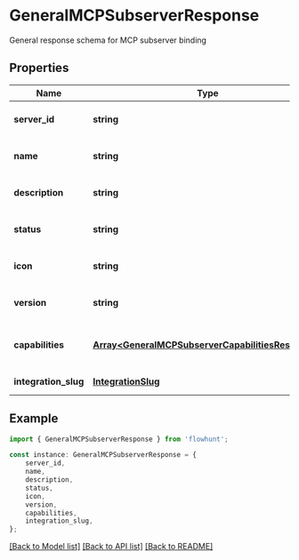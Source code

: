 # GeneralMCPSubserverResponse

General response schema for MCP subserver binding

## Properties

Name | Type | Description | Notes
------------ | ------------- | ------------- | -------------
**server_id** | **string** | ID of the MCP subserver | [default to undefined]
**name** | **string** | Name of the MCP subserver | [default to undefined]
**description** | **string** |  | [optional] [default to undefined]
**status** | **string** | Status of the MCP subserver | [default to undefined]
**icon** | **string** |  | [optional] [default to undefined]
**version** | **string** | Version of the MCP subserver | [default to undefined]
**capabilities** | [**Array&lt;GeneralMCPSubserverCapabilitiesResponse&gt;**](GeneralMCPSubserverCapabilitiesResponse.md) | List of capabilities for the MCP subserver | [optional] [default to undefined]
**integration_slug** | [**IntegrationSlug**](IntegrationSlug.md) |  | [default to undefined]

## Example

```typescript
import { GeneralMCPSubserverResponse } from 'flowhunt';

const instance: GeneralMCPSubserverResponse = {
    server_id,
    name,
    description,
    status,
    icon,
    version,
    capabilities,
    integration_slug,
};
```

[[Back to Model list]](../README.md#documentation-for-models) [[Back to API list]](../README.md#documentation-for-api-endpoints) [[Back to README]](../README.md)
